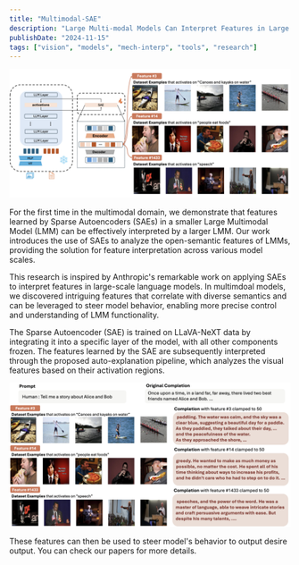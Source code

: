 ```yaml
---
title: "Multimodal-SAE"
description: "Large Multi-modal Models Can Interpret Features in Large Multi-modal Models"
publishDate: "2024-11-15"
tags: ["vision", "models", "mech-interp", "tools", "research"]
---
```


![Banner](https://github.com/EvolvingLMMs-Lab/multimodal-sae/blob/main/assets/banner.png?raw=true)

For the first time in the multimodal domain, we demonstrate that features learned by Sparse Autoencoders (SAEs) in a smaller Large Multimodal Model (LMM) can be effectively interpreted by a larger LMM. Our work introduces the use of SAEs to analyze the open-semantic features of LMMs, providing the solution for feature interpretation across various model scales.

This research is inspired by Anthropic's remarkable work on applying SAEs to interpret features in large-scale language models. In multimdoal models, we discovered intriguing features that correlate with diverse semantics and can be leveraged to steer model behavior, enabling more precise control and understanding of LMM functionality.

The Sparse Autoencoder (SAE) is trained on LLaVA-NeXT data by integrating it into a specific layer of the model, with all other components frozen. The features learned by the SAE are subsequently interpreted through the proposed auto-explanation pipeline, which analyzes the visual features based on their activation regions.

![Steer](https://github.com/EvolvingLMMs-Lab/multimodal-sae/blob/main/assets/steer.png?raw=true)

These features can then be used to steer model's behavior to output desire output. You can check our papers for more details.
